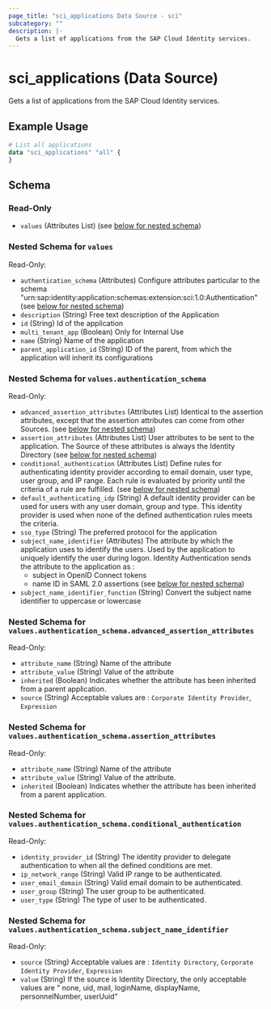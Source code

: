 ```yaml
---
page_title: "sci_applications Data Source - sci"
subcategory: ""
description: |-
  Gets a list of applications from the SAP Cloud Identity services.
---
```


# sci_applications (Data Source)

Gets a list of applications from the SAP Cloud Identity services.

## Example Usage

```terraform
# List all applications
data "sci_applications" "all" {
}
```

<!-- schema generated by tfplugindocs -->
## Schema

### Read-Only

- `values` (Attributes List) (see [below for nested schema](#nestedatt--values))

<a id="nestedatt--values"></a>
### Nested Schema for `values`

Read-Only:

- `authentication_schema` (Attributes) Configure attributes particular to the schema "urn:sap:identity:application:schemas:extension:sci:1.0:Authentication" (see [below for nested schema](#nestedatt--values--authentication_schema))
- `description` (String) Free text description of the Application
- `id` (String) Id of the application
- `multi_tenant_app` (Boolean) Only for Internal Use
- `name` (String) Name of the application
- `parent_application_id` (String) ID of the parent, from which the application will inherit its configurations

<a id="nestedatt--values--authentication_schema"></a>
### Nested Schema for `values.authentication_schema`

Read-Only:

- `advanced_assertion_attributes` (Attributes List) Identical to the assertion attributes, except that the assertion attributes can come from other Sources. (see [below for nested schema](#nestedatt--values--authentication_schema--advanced_assertion_attributes))
- `assertion_attributes` (Attributes List) User attributes to be sent to the application. The Source of these attributes is always the Identity Directory (see [below for nested schema](#nestedatt--values--authentication_schema--assertion_attributes))
- `conditional_authentication` (Attributes List) Define rules for authenticating identity provider according to email domain, user type, user group, and IP range. Each rule is evaluated by priority until the criteria of a rule are fulfilled. (see [below for nested schema](#nestedatt--values--authentication_schema--conditional_authentication))
- `default_authenticating_idp` (String) A default identity provider can be used for users with any user domain, group and type. This identity provider is used when none of the defined authentication rules meets the criteria.
- `sso_type` (String) The preferred protocol for the application
- `subject_name_identifier` (Attributes) The attribute by which the application uses to identify the users. Used by the application to uniquely identify the user during logon.
Identity Authentication sends the attribute to the application as :
	 - subject in OpenID Connect tokens
	 - name ID in SAML 2.0 assertions (see [below for nested schema](#nestedatt--values--authentication_schema--subject_name_identifier))
- `subject_name_identifier_function` (String) Convert the subject name identifier to uppercase or lowercase

<a id="nestedatt--values--authentication_schema--advanced_assertion_attributes"></a>
### Nested Schema for `values.authentication_schema.advanced_assertion_attributes`

Read-Only:

- `attribute_name` (String) Name of the attribute
- `attribute_value` (String) Value of the attribute
- `inherited` (Boolean) Indicates whether the attribute has been inherited from a parent application.
- `source` (String) Acceptable values are : `Corporate Identity Provider`, `Expression`


<a id="nestedatt--values--authentication_schema--assertion_attributes"></a>
### Nested Schema for `values.authentication_schema.assertion_attributes`

Read-Only:

- `attribute_name` (String) Name of the attribute
- `attribute_value` (String) Value of the attribute.
- `inherited` (Boolean) Indicates whether the attribute has been inherited from a parent application.


<a id="nestedatt--values--authentication_schema--conditional_authentication"></a>
### Nested Schema for `values.authentication_schema.conditional_authentication`

Read-Only:

- `identity_provider_id` (String) The identity provider to delegate authentication to when all the defined conditions are met.
- `ip_network_range` (String) Valid IP range to be authenticated.
- `user_email_domain` (String) Valid email domain to be authenticated.
- `user_group` (String) The user group to be authenticated.
- `user_type` (String) The type of user to be authenticated.


<a id="nestedatt--values--authentication_schema--subject_name_identifier"></a>
### Nested Schema for `values.authentication_schema.subject_name_identifier`

Read-Only:

- `source` (String) Acceptable values are : `Identity Directory`, `Corporate Identity Provider`, `Expression`
- `value` (String) If the source is Identity Directory, the only acceptable values are " none, uid, mail, loginName, displayName, personnelNumber, userUuid"